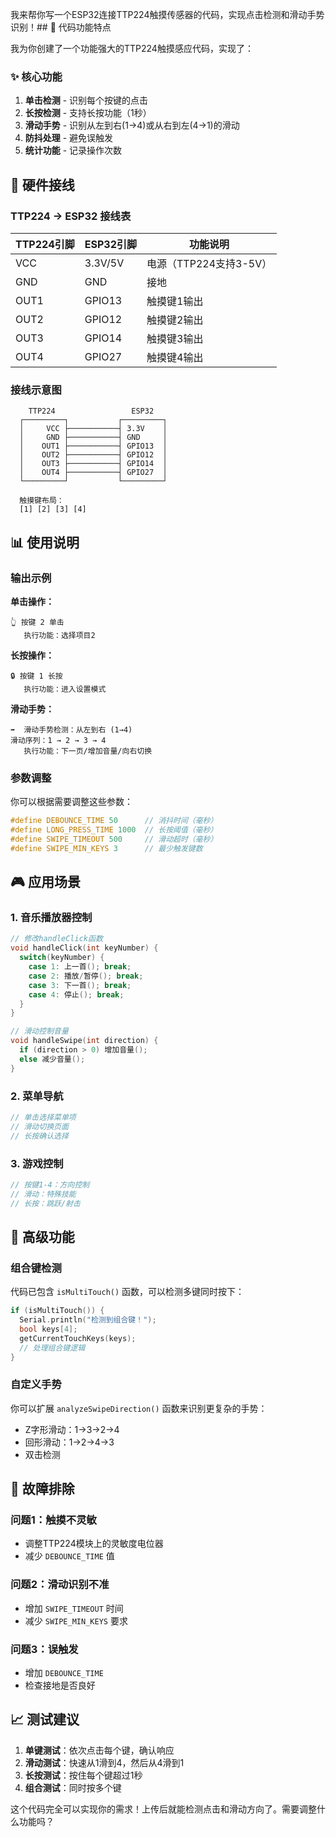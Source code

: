 我来帮你写一个ESP32连接TTP224触摸传感器的代码，实现点击检测和滑动手势识别！## 🎯 代码功能特点

我为你创建了一个功能强大的TTP224触摸感应代码，实现了：

### ✨ **核心功能**

1. **单击检测** - 识别每个按键的点击
2. **长按检测** - 支持长按功能（1秒）
3. **滑动手势** - 识别从左到右(1→4)或从右到左(4→1)的滑动
4. **防抖处理** - 避免误触发
5. **统计功能** - 记录操作次数

## 🔌 硬件接线

### TTP224 → ESP32 接线表

| TTP224引脚 | ESP32引脚 | 功能说明               |
| ---------- | --------- | ---------------------- |
| VCC        | 3.3V/5V   | 电源（TTP224支持3-5V） |
| GND        | GND       | 接地                   |
| OUT1       | GPIO13    | 触摸键1输出            |
| OUT2       | GPIO12    | 触摸键2输出            |
| OUT3       | GPIO14    | 触摸键3输出            |
| OUT4       | GPIO27    | 触摸键4输出            |

### 接线示意图

```
    TTP224                 ESP32
  ┌─────────┐           ┌─────────┐
  │     VCC ├───────────┤ 3.3V    │
  │     GND ├───────────┤ GND     │
  │    OUT1 ├───────────┤ GPIO13  │
  │    OUT2 ├───────────┤ GPIO12  │
  │    OUT3 ├───────────┤ GPIO14  │
  │    OUT4 ├───────────┤ GPIO27  │
  └─────────┘           └─────────┘
  
  触摸键布局：
  [1] [2] [3] [4]
```

## 📊 使用说明

### 输出示例

**单击操作：**

```
👆 按键 2 单击
   执行功能：选择项目2
```

**长按操作：**

```
🔒 按键 1 长按
   执行功能：进入设置模式
```

**滑动手势：**

```
➡️  滑动手势检测：从左到右 (1→4)
滑动序列：1 → 2 → 3 → 4
   执行功能：下一页/增加音量/向右切换
```

### 参数调整

你可以根据需要调整这些参数：

```cpp
#define DEBOUNCE_TIME 50      // 消抖时间（毫秒）
#define LONG_PRESS_TIME 1000  // 长按阈值（毫秒）
#define SWIPE_TIMEOUT 500     // 滑动超时（毫秒）
#define SWIPE_MIN_KEYS 3      // 最少触发键数
```

## 🎮 应用场景

### 1. **音乐播放器控制**

```cpp
// 修改handleClick函数
void handleClick(int keyNumber) {
  switch(keyNumber) {
    case 1: 上一首(); break;
    case 2: 播放/暂停(); break;
    case 3: 下一首(); break;
    case 4: 停止(); break;
  }
}

// 滑动控制音量
void handleSwipe(int direction) {
  if (direction > 0) 增加音量();
  else 减少音量();
}
```

### 2. **菜单导航**

```cpp
// 单击选择菜单项
// 滑动切换页面
// 长按确认选择
```

### 3. **游戏控制**

```cpp
// 按键1-4：方向控制
// 滑动：特殊技能
// 长按：跳跃/射击
```

## 🔧 高级功能

### 组合键检测

代码已包含 `isMultiTouch()` 函数，可以检测多键同时按下：

```cpp
if (isMultiTouch()) {
  Serial.println("检测到组合键！");
  bool keys[4];
  getCurrentTouchKeys(keys);
  // 处理组合键逻辑
}
```

### 自定义手势

你可以扩展 `analyzeSwipeDirection()` 函数来识别更复杂的手势：

- Z字形滑动：1→3→2→4
- 回形滑动：1→2→4→3
- 双击检测

## 🐛 故障排除

### 问题1：触摸不灵敏

- 调整TTP224模块上的灵敏度电位器
- 减少 `DEBOUNCE_TIME` 值

### 问题2：滑动识别不准

- 增加 `SWIPE_TIMEOUT` 时间
- 减少 `SWIPE_MIN_KEYS` 要求

### 问题3：误触发

- 增加 `DEBOUNCE_TIME`
- 检查接地是否良好

## 📈 测试建议

1. **单键测试**：依次点击每个键，确认响应
2. **滑动测试**：快速从1滑到4，然后从4滑到1
3. **长按测试**：按住每个键超过1秒
4. **组合测试**：同时按多个键

这个代码完全可以实现你的需求！上传后就能检测点击和滑动方向了。需要调整什么功能吗？